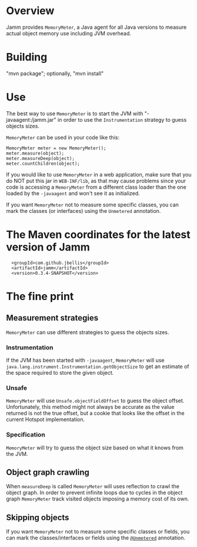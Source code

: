 # Overview

Jamm provides `MemoryMeter`, a Java agent for all Java versions to
measure actual object memory use including JVM overhead.


# Building


"mvn package"; optionally, "mvn install"


# Use


The best way to use `MemoryMeter` is to start the JVM with "-javaagent:<path to>/jamm.jar" in order to use the
`Instrumentation` strategy to guess objects sizes.

`MemoryMeter` can be used in your code like this:

    MemoryMeter meter = new MemoryMeter();
    meter.measure(object);
    meter.measureDeep(object);
    meter.countChildren(object);


If you would like to use `MemoryMeter` in a web application, make sure
that you do NOT put this jar in `WEB-INF/lib`, as that may cause problems
since your code is accessing a `MemoryMeter` from a different class loader
than the one loaded by the `-javaagent` and won't see it as initialized.

If you want `MemoryMeter` not to measure some specific classes, you can
mark the classes (or interfaces) using the `Unmetered` annotation.

# The Maven coordinates for the latest version of Jamm

```
  <groupId>com.github.jbellis</groupId>
  <artifactId>jamm</artifactId>
  <version>0.3.4-SNAPSHOT</version>
```

# The fine print

## Measurement strategies

`MemoryMeter` can use different strategies to guess the objects sizes.

### Instrumentation

If the JVM has been started with `-javaagent`, `MemoryMeter` will use 
`java.lang.instrument.Instrumentation.getObjectSize` to get an estimate of the space required to store
the given object.

### Unsafe

`MemoryMeter` will use `Unsafe.objectFieldOffset` to guess the object offset. Unfortunately, this
method might not always be accurate as the value returned is not the true offset, but a cookie that looks like
the offset in the current Hotspot implementation.

### Specification

`MemoryMeter` will try to guess the object size based on what it knows from the JVM.

## Object graph crawling

When `measureDeep` is called `MemoryMeter` will uses reflection to crawl the object graph.
In order to prevent infinite loops due to cycles in the object graph `MemoryMeter` track visited objects
imposing a memory cost of its own.

## Skipping objects

If you want `MemoryMeter` not to measure some specific classes or fields, you can
mark the classes/interfaces or fields using the
[`@Unmetered`](./src/org/github/jamm/Unmetered.java) annotation.

